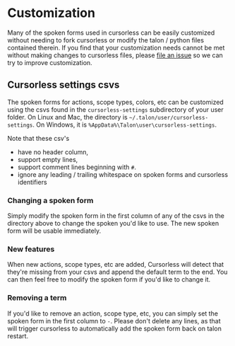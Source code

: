# Customization

Many of the spoken forms used in cursorless can be easily customized without
needing to fork cursorless or modify the talon / python files contained
therein. If you find that your customization needs cannot be met without making
changes to cursorless files, please [file an
issue](https://github.com/pokey/cursorless-talon/issues/new) so we can try to
improve customization.

## Cursorless settings csvs

The spoken forms for actions, scope types, colors, etc can be customized using the
csvs found in the `cursorless-settings` subdirectory of your user folder. On
Linux and Mac, the directory is `~/.talon/user/cursorless-settings`. On
Windows, it is `%AppData%\Talon\user\cursorless-settings`.

Note that these csv's

- have no header column,
- support empty lines,
- support comment lines beginning with `#`.
- ignore any leading / trailing whitespace on spoken forms and cursorless
  identifiers

### Changing a spoken form

Simply modify the spoken form in the first column of any of the csvs in the
directory above to change the spoken you'd like to use. The new spoken form will be usable immediately.

### New features

When new actions, scope types, etc are added, Cursorless will detect that they're missing from your csvs and append the default term to the end. You can then feel free to modify the spoken form if you'd like to change it.

### Removing a term

If you'd like to remove an action, scope type, etc, you can simply set the
spoken form in the first column to `-`. Please don't delete any lines, as that
will trigger cursorless to automatically add the spoken form back on talon
restart.
